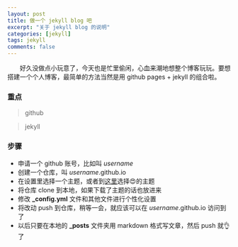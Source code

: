 ```yaml
---
layout: post
title: 做一个 jekyll blog 吧
excerpt: "关于 jekyll blog 的说明"
categories: [jekyll]
tags: jekyll
comments: false
---
```


&emsp;&emsp;好久没做点小玩意了，今天也是忙里偷闲，心血来潮地想整个博客玩玩。要想搭建一个个人博客，最简单的方法当然是用 github pages + jekyll 的组合啦。

### 重点
>github

>jekyll

### 步骤
* 申请一个 github 账号，比如叫 *username*
* 创建一个仓库，叫 *username*.github.io
* 在设置里选择一个主题，或者到[这里](http://jekyllthemes.org/)选择😍的主题
* 将仓库 clone 到本地，如果下载了主题的话也放进来
* 修改 **_config.yml** 文件和其他文件进行个性化设置
* 将改动 push 到仓库，稍等一会，就应该可以在 *username*.github.io 访问到了
* 以后只要在本地的 **_posts** 文件夹用 markdown 格式写文章，然后 push 就👌了
